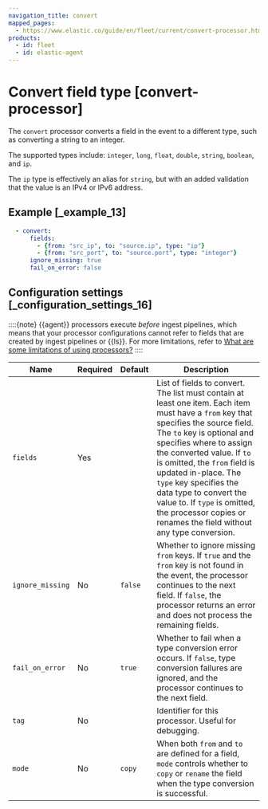 ```yaml
---
navigation_title: convert
mapped_pages:
  - https://www.elastic.co/guide/en/fleet/current/convert-processor.html
products:
  - id: fleet
  - id: elastic-agent
---
```


# Convert field type [convert-processor]


The `convert` processor converts a field in the event to a different type, such as converting a string to an integer.

The supported types include: `integer`, `long`, `float`, `double`, `string`, `boolean`, and `ip`.

The `ip` type is effectively an alias for `string`, but with an added validation that the value is an IPv4 or IPv6 address.


## Example [_example_13]

```yaml
  - convert:
      fields:
        - {from: "src_ip", to: "source.ip", type: "ip"}
        - {from: "src_port", to: "source.port", type: "integer"}
      ignore_missing: true
      fail_on_error: false
```


## Configuration settings [_configuration_settings_16]

::::{note}
{{agent}} processors execute *before* ingest pipelines, which means that your processor configurations cannot refer to fields that are created by ingest pipelines or {{ls}}. For more limitations, refer to [What are some limitations of using processors?](/reference/fleet/agent-processors.md#limitations)
::::


| Name | Required | Default | Description |
| --- | --- | --- | --- |
| `fields` | Yes |  | List of fields to convert. The list must contain at least one item. Each item must have a `from` key that specifies the source field. The `to` key is optional and specifies where to assign the converted value. If `to` is omitted, the `from` field is updated in-place. The `type` key specifies the data type to convert the value to. If `type` is omitted, the processor copies or renames the field without any type conversion. |
| `ignore_missing` | No | `false` | Whether to ignore missing `from` keys. If `true` and the `from` key is not found in the event, the processor continues to the next field. If `false`, the processor returns an error and does not process the remaining fields. |
| `fail_on_error` | No | `true` | Whether to fail when a type conversion error occurs. If `false`, type conversion failures are ignored, and the processor continues to the next field. |
| `tag` | No |  | Identifier for this processor. Useful for debugging. |
| `mode` | No | `copy` | When both `from` and `to` are defined for a field, `mode` controls whether to `copy` or `rename` the field when the type conversion is successful. |

